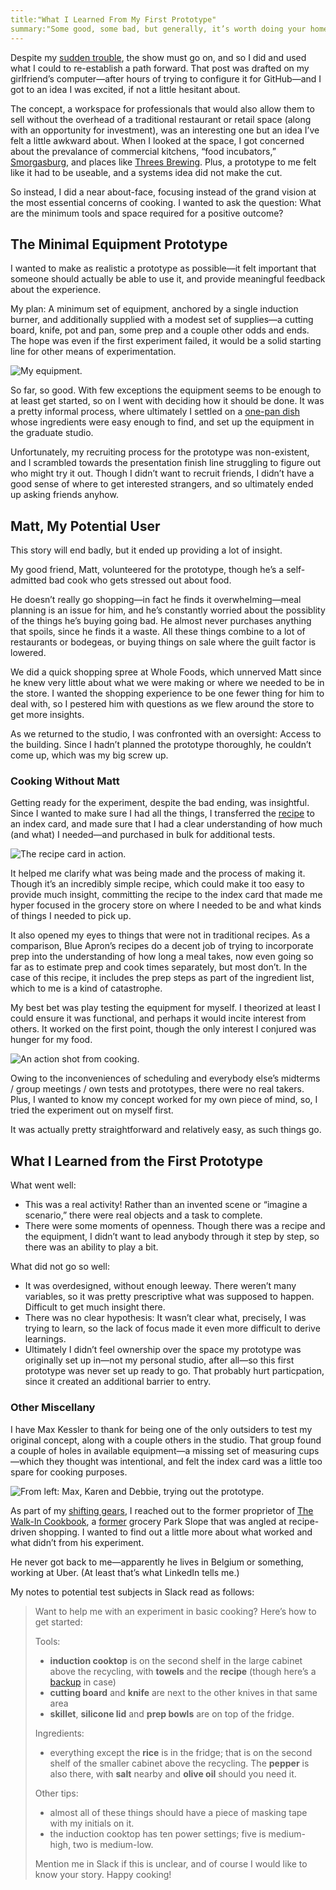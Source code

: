 ```yaml
---
title:"What I Learned From My First Prototype"
summary:"Some good, some bad, but generally, it’s worth doing your homework and taking recruiting seriously"
---
```


Despite my [sudden trouble][stolen], the show must go on, and so I did and used what I could to re-establish a path forward. That post was drafted on my girlfriend’s computer—after hours of trying to configure it for GitHub—and I got to an idea I was excited, if not a little hesitant about.

[stolen]: http://nicbarajas.github.io/sva-ixd-thesis/2015/11/01/this-lost-and-found/

The concept, a workspace for professionals that would also allow them to sell without the overhead of a traditional restaurant or retail space (along with an opportunity for investment), was an interesting one but an idea I’ve felt a little awkward about. When I looked at the space, I got concerned about the prevalance of commercial kitchens, “food incubators,” [Smorgasburg][], and places like [Threes Brewing][threes]. Plus, a prototype to me felt like it had to be useable, and a systems idea did not make the cut.

[Smorgasburg]: http://www.smorgasburg.com
[threes]: http://www.threesbrewing.com/

So instead, I did a near about-face, focusing instead of the grand vision at the most essential concerns of cooking. I wanted to ask the question: What are the minimum tools and space required for a positive outcome?

## The Minimal Equipment Prototype

I wanted to make as realistic a prototype as possible—it felt important that someone should actually be able to use it, and provide meaningful feedback about the experience.

My plan: A minimum set of equipment, anchored by a single induction burner, and additionally supplied with a modest set of supplies—a cutting board, knife, pot and pan, some prep and a couple other odds and ends. The hope was even if the first experiment failed, it would be a solid starting line for other means of experimentation.

![My equipment.](/sva-ixd-thesis/assets/prototype-one-equipment.jpg)

So far, so good. With few exceptions the equipment seems to be enough to at least get started, so on I went with deciding how it should be done. It was a pretty informal process, where ultimately I settled on a [one-pan dish][recipe] whose ingredients were easy enough to find, and set up the equipment in the graduate studio.

Unfortunately, my recruiting process for the prototype was non-existent, and I scrambled towards the presentation finish line struggling to figure out who might try it out. Though I didn’t want to recruit friends, I didn’t have a good sense of where to get interested strangers, and so ultimately ended up asking friends anyhow.

## Matt, My Potential User

This story will end badly, but it ended up providing a lot of insight.

My good friend, Matt, volunteered for the prototype, though he’s a self-admitted bad cook who gets stressed out about food.

He doesn’t really go shopping—in fact he finds it overwhelming—meal planning is an issue for him, and he’s constantly worried about the possiblity of the things he’s buying going bad. He almost never purchases anything that spoils, since he finds it a waste. All these things combine to a lot of restaurants or bodegeas, or buying things on sale where the guilt factor is lowered.

We did a quick shopping spree at Whole Foods, which unnerved Matt since he knew very little about what we were making or where we needed to be in the store. I wanted the shopping experience to be one fewer thing for him to deal with, so I pestered him with questions as we flew around the store to get more insights.

As we returned to the studio, I was confronted with an oversight: Access to the building. Since I hadn’t planned the prototype thoroughly, he couldn’t come up, which was my big screw up.

### Cooking Without Matt

Getting ready for the experiment, despite the bad ending, was insightful. Since I wanted to make sure I had all the things, I transferred the [recipe][] to an index card, and made sure that I had a clear understanding of how much (and what) I needed—and purchased in bulk for additional tests.

![The recipe card in action.](/sva-ixd-thesis/assets/recipe-intro.jpg)

It helped me clarify what was being made and the process of making it. Though it’s an incredibly simple recipe, which could make it too easy to provide much insight, committing the recipe to the index card that made me hyper focused in the grocery store on where I needed to be and what kinds of things I needed to pick up.

It also opened my eyes to things that were not in traditional recipes. As a comparison, Blue Apron’s recipes do a decent job of trying to incorporate prep into the understanding of how long a meal takes, now even going so far as to estimate prep and cook times separately, but most don’t. In the case of this recipe, it includes the prep steps as part of the ingredient list, which to me is a kind of catastrophe.

My best bet was play testing the equipment for myself. I theorized at least I could ensure it was functional, and perhaps it would incite interest from others. It worked on the first point, though the only interest I conjured was hunger for my food.

![An action shot from cooking.](/sva-ixd-thesis/assets/recipe-action.jpg)

Owing to the inconveniences of scheduling and everybody else’s midterms / group meetings / own tests and prototypes, there were no real takers. Plus, I wanted to know my concept worked for my own piece of mind, so, I tried the experiment out on myself first.

It was actually pretty straightforward and relatively easy, as such things go.

## What I Learned from the First Prototype

What went well:

- This was a real activity! Rather than an invented scene or “imagine a scenario,” there were real objects and a task to complete.
- There were some moments of openness. Though there was a recipe and the equipment, I didn’t want to lead anybody through it step by step, so there was an ability to play a bit.

What did not go so well:

- It was overdesigned, without enough leeway. There weren’t many variables, so it was pretty prescriptive what was supposed to happen. Difficult to get much insight there.
- There was no clear hypothesis: It wasn’t clear what, precisely, I was trying to learn, so the lack of focus made it even more difficult to derive learnings.
- Ultimately I didn’t feel ownership over the space my prototype was originally set up in—not my personal studio, after all—so this first prototype was never set up ready to go. That probably hurt particpation, since it created an additional barrier to entry.

### Other Miscellany

I have Max Kessler to thank for being one of the only outsiders to test my original concept, along with a couple others in the studio. That group found a couple of holes in available equipment—a missing set of measuring cups—which they thought was intentional, and felt the index card was a little too spare for cooking purposes.

![From left: Max, Karen and Debbie, trying out the prototype.](/sva-ixd-thesis/assets/prototype-one-max.jpg)

As part of my [shifting gears][], I reached out to the former proprietor of [The Walk-In Cookbook][walk-in-cookbook], a [former][whoops] grocery Park Slope that was angled at recipe-driven shopping. I wanted to find out a little more about what worked and what didn’t from his experiment.

He never got back to me—apparently he lives in Belgium or something, working at Uber. (At least that’s what LinkedIn tells me.)

[shifting gears]: http://nicbarajas.github.io/sva-ixd-thesis/2015/10/12/switching-gears/
[walk-in-cookbook]: http://www.heresparkslope.com/home/2013/8/16/open-for-business-the-walk-in-cookbook-72-7th-avenue.html
[whoops]: http://www.heresparkslope.com/home/2014/2/17/closed-for-business-the-walk-in-cookbook-72-7th-avenue.html

My notes to potential test subjects in Slack read as follows:

> Want to help me with an experiment in basic cooking? Here’s how to get started:
> 
> Tools:
> 
> - **induction cooktop** is on the second shelf in the large cabinet above the recycling, with **towels** and the **recipe** (though here’s a [backup](http://www.myrecipes.com/recipe/skillet-sausage-n-rice) in case)
> - **cutting board** and **knife** are next to the other knives in that same area
> - **skillet**, **silicone lid** and **prep bowls** are on top of the fridge.
> 
> Ingredients:
> 
> - everything except the **rice** is in the fridge; that is on the second shelf of the smaller cabinet above the recycling. The **pepper** is also there, with **salt** nearby and **olive oil** should you need it.
> 
> Other tips:
> 
> - almost all of these things should have a piece of masking tape with my initials on it.
> - the induction cooktop has ten power settings; five is medium-high, two is medium-low.
> 
> Mention me in Slack if this is unclear, and of course I would like to know your story. Happy cooking!

[recipe]: http://www.myrecipes.com/recipe/skillet-sausage-n-rice

